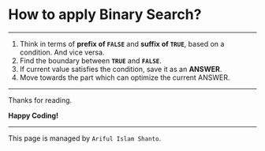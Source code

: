 # How to apply **Binary Search**?

***

1. Think in terms of **prefix of `FALSE`** and **suffix of `TRUE`**, based on a condition. And vice versa.
2. Find the boundary between **`TRUE`** and **`FALSE`**.
3. If current value satisfies the condition, save it as an **ANSWER**.
4. Move towards the part which can optimize the current ANSWER.

***

Thanks for reading.

**Happy Coding!**

***

This page is managed by `Ariful Islam Shanto`.
